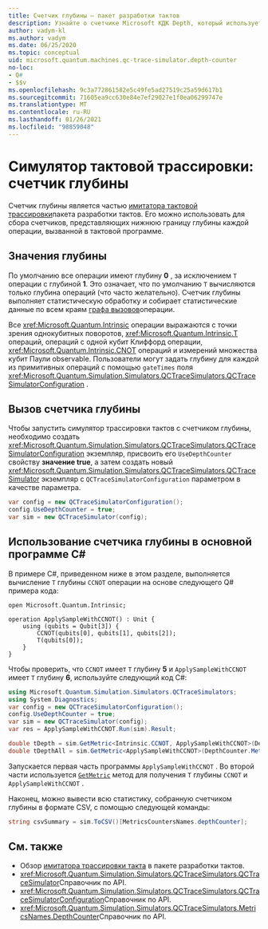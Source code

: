 ```yaml
---
title: Счетчик глубины — пакет разработки тактов
description: Узнайте о счетчике Microsoft КДК Depth, который использует симулятор трассировки тактов для сбора данных о глубине каждой операции, вызванной в Q# программе.
author: vadym-kl
ms.author: vadym
ms.date: 06/25/2020
ms.topic: conceptual
uid: microsoft.quantum.machines.qc-trace-simulator.depth-counter
no-loc:
- Q#
- $$v
ms.openlocfilehash: 9c3a772861582e5c49fe5ad27519c25a59d617b1
ms.sourcegitcommit: 71605ea9cc630e84e7ef29027e1f0ea06299747e
ms.translationtype: MT
ms.contentlocale: ru-RU
ms.lasthandoff: 01/26/2021
ms.locfileid: "98859048"
---
```

# <a name="quantum-trace-simulator-depth-counter"></a>Симулятор тактовой трассировки: счетчик глубины

Счетчик глубины является частью [имитатора тактовой трассировки](xref:microsoft.quantum.machines.qc-trace-simulator.intro)пакета разработки тактов.
Его можно использовать для сбора счетчиков, представляющих нижнюю границу глубины каждой операции, вызванной в тактовой программе. 

## <a name="depth-values"></a>Значения глубины

По умолчанию все операции имеют глубину **0** , за исключением `T` операции с глубиной **1**. Это означает, что по умолчанию `T` вычисляются только глубина операций (что часто желательно). Счетчик глубины выполняет статистическую обработку и собирает статистические данные по всем краям [графа вызовов](https://en.wikipedia.org/wiki/Call_graph)операции.

Все <xref:Microsoft.Quantum.Intrinsic> операции выражаются с точки зрения однокубитных поворотов, <xref:Microsoft.Quantum.Intrinsic.T> операций, операций с одной кубит Клиффорд операции, <xref:Microsoft.Quantum.Intrinsic.CNOT> операций и измерений множества кубит Паули observable. Пользователи могут задать глубину для каждой из примитивных операций с помощью `gateTimes` поля <xref:Microsoft.Quantum.Simulation.Simulators.QCTraceSimulators.QCTraceSimulatorConfiguration> .

## <a name="invoking-the-depth-counter"></a>Вызов счетчика глубины

Чтобы запустить симулятор трассировки тактов с счетчиком глубины, необходимо создать <xref:Microsoft.Quantum.Simulation.Simulators.QCTraceSimulators.QCTraceSimulatorConfiguration> экземпляр, присвоить его `UseDepthCounter` свойству **значение true**, а затем создать новый <xref:Microsoft.Quantum.Simulation.Simulators.QCTraceSimulators.QCTraceSimulator> экземпляр с `QCTraceSimulatorConfiguration` параметром в качестве параметра. 

```csharp
var config = new QCTraceSimulatorConfiguration();
config.UseDepthCounter = true;
var sim = new QCTraceSimulator(config);
```

## <a name="using-the-depth-counter-in-a-c-host-program"></a>Использование счетчика глубины в основной программе C#

В примере C#, приведенном ниже в этом разделе, выполняется вычисление `T` глубины `CCNOT` операции на основе следующего Q# примера кода:

```qsharp
open Microsoft.Quantum.Intrinsic;

operation ApplySampleWithCCNOT() : Unit {
    using (qubits = Qubit[3]) {
        CCNOT(qubits[0], qubits[1], qubits[2]);
        T(qubits[0]);
    }
}
```

Чтобы проверить, что `CCNOT` имеет `T` глубину **5** и `ApplySampleWithCCNOT` имеет `T` глубину **6**, используйте следующий код C#:

```csharp
using Microsoft.Quantum.Simulation.Simulators.QCTraceSimulators;
using System.Diagnostics;
var config = new QCTraceSimulatorConfiguration();
config.UseDepthCounter = true;
var sim = new QCTraceSimulator(config);
var res = ApplySampleWithCCNOT.Run(sim).Result;

double tDepth = sim.GetMetric<Intrinsic.CCNOT, ApplySampleWithCCNOT>(DepthCounter.Metrics.Depth);
double tDepthAll = sim.GetMetric<ApplySampleWithCCNOT>(DepthCounter.Metrics.Depth);
```

Запускается первая часть программы `ApplySampleWithCCNOT` . Во второй части используется [`GetMetric`](https://docs.microsoft.com/dotnet/api/microsoft.quantum.simulation.simulators.qctracesimulators.qctracesimulator.getmetric) метод для получения `T` глубины `CCNOT` и `ApplySampleWithCCNOT` . 

Наконец, можно вывести всю статистику, собранную счетчиком глубины в формате CSV, с помощью следующей команды:
```csharp
string csvSummary = sim.ToCSV()[MetricsCountersNames.depthCounter];
```

## <a name="see-also"></a>См. также

- Обзор [имитатора трассировки такта](xref:microsoft.quantum.machines.qc-trace-simulator.intro) в пакете разработки тактов.
- <xref:Microsoft.Quantum.Simulation.Simulators.QCTraceSimulators.QCTraceSimulator>Справочник по API.
- <xref:Microsoft.Quantum.Simulation.Simulators.QCTraceSimulators.QCTraceSimulatorConfiguration>Справочник по API.
- <xref:Microsoft.Quantum.Simulation.Simulators.QCTraceSimulators.MetricsNames.DepthCounter>Справочник по API.
